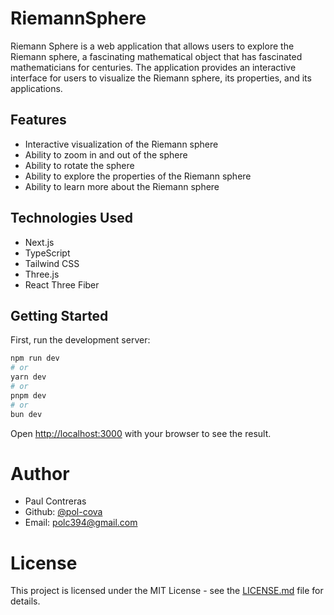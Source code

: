 # RiemannSphere
Riemann Sphere is a web application that allows users to explore the Riemann sphere, a fascinating mathematical object that has fascinated mathematicians for centuries. The application provides an interactive interface for users to visualize the Riemann sphere, its properties, and its applications.

## Features
- Interactive visualization of the Riemann sphere
- Ability to zoom in and out of the sphere
- Ability to rotate the sphere
- Ability to explore the properties of the Riemann sphere
- Ability to learn more about the Riemann sphere

## Technologies Used
- Next.js
- TypeScript
- Tailwind CSS
- Three.js
- React Three Fiber

## Getting Started

First, run the development server:

```bash
npm run dev
# or
yarn dev
# or
pnpm dev
# or
bun dev
```

Open [http://localhost:3000](http://localhost:3000) with your browser to see the result.

# Author
- Paul Contreras
- Github: [@pol-cova](https://github.com/pol-cova)
- Email: [polc394@gmail.com](mailto:polc394@gmail.com)

# License
This project is licensed under the MIT License - see the [LICENSE.md](LICENSE.md) file for details.